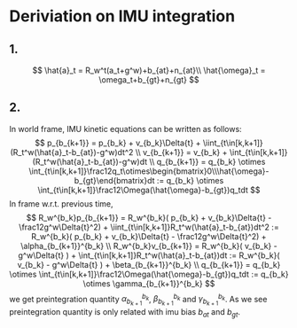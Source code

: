 # Deriviation on IMU integration
## 1.
$$ \hat{a}_t = R_w^t(a_t+g^w)+b_{at}+n_{at}\\  \hat{\omega}_t = \omega_t+b_{gt}+n_{gt} $$
## 2.
In world frame, IMU kinetic equations can be written as follows:
$$
p_{b_{k+1}} = p_{b_k} + v_{b_k}\Delta{t} + \iint_{t\in[k,k+1]}(R_t^w(\hat{a}_t-b_{at})-g^w)dt^2 \\
v_{b_{k+1}} = v_{b_k} + \int_{t\in[k,k+1]}(R_t^w(\hat{a}_t-b_{at})-g^w)dt \\
q_{b_{k+1}} = q_{b_k} \otimes \int_{t\in[k,k+1]}\frac12q_t\otimes\begin{bmatrix}0\\\hat{\omega}-b_{gt}\end{bmatrix}dt := q_{b_k} \otimes \int_{t\in[k,k+1]}\frac12\Omega(\hat{\omega}-b_{gt})q_tdt
$$
In frame w.r.t. previous time,
$$
R_w^{b_k}p_{b_{k+1}} = R_w^{b_k}( p_{b_k} + v_{b_k}\Delta{t} - \frac12g^w\Delta{t}^2) + \iint_{t\in[k,k+1]}R_t^w(\hat{a}_t-b_{at})dt^2 := R_w^{b_k}( p_{b_k} + v_{b_k}\Delta{t} - \frac12g^w\Delta{t}^2) + \alpha_{b_{k+1}}^{b_k} \\
R_w^{b_k}v_{b_{k+1}} = R_w^{b_k}( v_{b_k} - g^w\Delta{t} ) + \int_{t\in[k,k+1]}R_t^w(\hat{a}_t-b_{at})dt := R_w^{b_k}( v_{b_k} - g^w\Delta{t} ) + \beta_{b_{k+1}}^{b_k} \\
q_{b_{k+1}} = q_{b_k} \otimes \int_{t\in[k,k+1]}\frac12\Omega(\hat{\omega}-b_{gt})q_tdt := q_{b_k} \otimes \gamma_{b_{k+1}}^{b_k}
$$
we get preintegration quantity $\alpha_{b_{k+1}}^{b_k}$, $\beta_{b_{k+1}}^{b_k}$ and $\gamma_{b_{k+1}}^{b_k}$. As we see preintegration quantity is only related with imu bias $b_{at}$ and $b_{gt}$.

